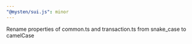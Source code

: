 ```yaml
---
"@mysten/sui.js": minor
---
```


Rename properties of common.ts and transaction.ts from snake_case to camelCase

